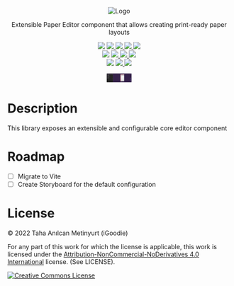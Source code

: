 <!-- Logo -->
<p align="center">
  <img src="https://raw.githubusercontent.com/iGoodie/paper-editor/master/.github/assets/logo.png" height="150" alt="Logo" aria-label="Logo" />
</p>

<!-- Slogan -->
<p align="center">
   Extensible Paper Editor component that allows creating print-ready paper layouts
</p>
<!-- Badges -->
<p align="center">

  <!-- Main Badges -->
  <img src="https://raw.githubusercontent.com/iGoodie/paper-editor/master/.github/assets/main-badge.png" height="20px"/>
  <a href="https://www.npmjs.com/package/@igoodie/paper-editor">
    <img src="https://img.shields.io/npm/v/@igoodie/paper-editor"/>
  </a>
  <a href="https://github.com/iGoodie/paper-editor/releases">
    <img src="https://img.shields.io/github/v/release/iGoodie/paper-editor"/>
  </a>
  <a href="https://github.com/iGoodie/paper-editor/releases">
    <img src="https://img.shields.io/github/v/release/iGoodie/paper-editor?include_prereleases&label=release-snapshot"/>
  </a>
  <a href="https://github.com/iGoodie/paper-editor">
    <img src="https://img.shields.io/github/languages/top/iGoodie/paper-editor"/>
  </a>

  <br/>

  <!-- Github Badges -->
  <img src="https://raw.githubusercontent.com/iGoodie/paper-editor/master/.github/assets/github-badge.png" height="20px"/>
  <a href="https://github.com/iGoodie/paper-editor/commits/master">
    <img src="https://img.shields.io/github/last-commit/iGoodie/paper-editor"/>
  </a>
  <a href="https://github.com/iGoodie/paper-editor/issues">
    <img src="https://img.shields.io/github/issues/iGoodie/paper-editor"/>
  </a>
  <a href="https://github.com/iGoodie/paper-editor/tree/master/src">
    <img src="https://img.shields.io/github/languages/code-size/iGoodie/paper-editor"/>
  </a>

  <br/>

  <!-- Support Badges -->
  <img src="https://raw.githubusercontent.com/iGoodie/paper-editor/master/.github/assets/support-badge.png" height="20px"/>
  <a href="https://discord.gg/KNxxdvN">
    <img src="https://img.shields.io/discord/610497509437210624?label=discord"/>
  </a>
  <a href="https://www.patreon.com/iGoodie">
    <img src="https://img.shields.io/endpoint.svg?url=https%3A%2F%2Fshieldsio-patreon.vercel.app%2Fapi%3Fusername%3DiGoodie%26type%3Dpatrons"/>
  </a>
</p>

<p align="center">
  <img src="https://raw.githubusercontent.com/iGoodie/paper-editor/master/.github/assets/preview.png" height="20px"/>
</p>

# Description

This library exposes an extensible and configurable core editor component

# Roadmap

- [ ] Migrate to Vite
- [ ] Create Storyboard for the default configuration

# License

&copy; 2022 Taha Anılcan Metinyurt (iGoodie)

For any part of this work for which the license is applicable, this work is licensed under
the [Attribution-NonCommercial-NoDerivatives 4.0 International](http://creativecommons.org/licenses/by-nc-nd/4.0/)
license. (See LICENSE).

<a rel="license" href="http://creativecommons.org/licenses/by-nc-nd/4.0/"><img alt="Creative Commons License" style="border-width:0" src="https://i.creativecommons.org/l/by-nc-nd/4.0/88x31.png" /></a>
